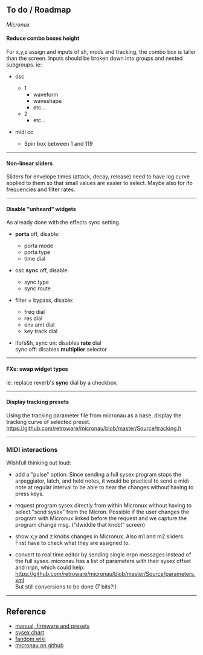 ## To do / Roadmap

*Micronux*


#### Reduce combo boxes height

For x,y,z assign and inputs of sh, mods and tracking, the combo box is taller than the screen. Inputs should be broken down into groups and nested subgroups. ie:

- osc
  - 1
    - waveform
    - waveshape
    - etc...
  - 2
    - etc...


- midi cc
  - Spin box between 1 and 119

---


#### Non-linear sliders

Sliders for envelope times (attack, decay, release) need to have log curve applied to them so that small values are easier to select. Maybe also for lfo frequencies and filter rates. 

---

#### Disable "unheard" widgets

As already done with the effects sync setting.

- **porta** off, disable:
  - porta mode
  - porta type
  - time dial


- osc **sync** off, disable:
  - sync type
  - sync route


- filter = bypass, disable: 
  - freq dial
  - res dial
  - env amt dial
  - key track dial

- lfo/s&h,
  sync on: disables **rate** dial  
  sync off: disables **multiplier** selector

---


#### FXs: swap widget types

ie: replace reverb's **sync** dial by a checkbox.

---

#### Display tracking presets

Using the tracking parameter file from micronau as a base, display the tracking curve of selected preset.
https://github.com/retroware/micronau/blob/master/Source/tracking.h

---

### MIDI interactions

Wishfull thinking out loud:

- add a "pulse" option. Since sending a full sysex program stops the arpeggiator, latch, and held notes, it would be practical to send a midi note at regular interval to be able to hear the changes without having to press keys.

- request program sysex directly from within Micronux without having to select "send sysex" from the Micron. Possible if the user changes the program with Micronux linked before the request and we capture the program change msg. ("dwiddle that knob!" screen)

- show x,y and z knobs changes in Micronux. Also m1 and m2 sliders. First have to check what they are assigned to.

- convert to real time editor by sending single nrpn messages instead of the full sysex. micronau has a list of parameters with their sysex offset and nrpn, which could help: https://github.com/retroware/micronau/blob/master/Source/parameters.xml  
But still conversions to be done (7 bits?!)

----

## Reference

- [manual, firmware and presets](http://zine.r-massive.com/alesis-micron-archive/)  
- [sysex chart](http://forum.vintagesynth.com/viewtopic.php?f=1&t=113161)  
- [fandom wiki](https://ion-micron-miniak.fandom.com/wiki/Common_FAQ)  
- [micronau on github](https://github.com/retroware/micronau/)
